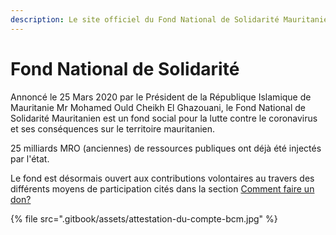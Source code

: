 ```yaml
---
description: Le site officiel du Fond National de Solidarité Mauritanien
---
```


# Fond National de Solidarité

Annoncé le 25 Mars 2020 par le Président de la République Islamique de Mauritanie Mr Mohamed Ould Cheikh El Ghazouani, le Fond National de Solidarité Mauritanien est un fond social pour la lutte  contre le coronavirus et ses conséquences sur le territoire mauritanien.

25 milliards MRO \(anciennes\) de ressources publiques ont déjà été injectés par l'état.

Le fond est désormais ouvert aux contributions volontaires au travers des différents moyens de participation cités dans la section  [Comment faire un don?](realisez-un-don/comment-faire-un-don/)

{% file src=".gitbook/assets/attestation-du-compte-bcm.jpg" %}

